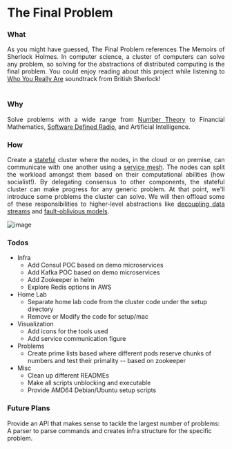 # The Final Problem

### What
<div align="justify"> As you might have guessed, The Final Problem references The Memoirs of Sherlock Holmes. In computer science, a cluster of computers can solve any problem, so solving for the abstractions of distributed computing is the final problem. You could enjoy reading about this project while listening to <a href="https://youtu.be/uorGmVFwNQI?si=qKTMRNN-vwvqRQkY">Who You Really Are</a> soundtrack from British Sherlock! </div>
<br/>

### Why
<div align="justify">
Solve problems with a wide range from <a href="https://en.wikipedia.org/wiki/Number_theory">Number Theory</a> to Financial Mathematics, <a href="https://en.wikipedia.org/wiki/Software-defined_radio">Software Defined Radio</a>, and Artificial Intelligence.
</div>

### How
<div align="justify">
Create a <a href="https://en.wikipedia.org/wiki/State_(computer_science)">stateful</a> cluster where the nodes, in the cloud or on premise, can communicate with one another using a <a href="https://en.wikipedia.org/wiki/Service_mesh">service mesh</a>. The nodes can split the workload amongst them based on their computational abilities (how socialist!). By delegating consensus to other components, the stateful cluster can make progress for any generic problem. At that point, we'll introduce some problems the cluster can solve. We will then offload some of these responsibilities to higher-level abstractions like <a href="https://kafka.apache.org/">decoupling data streams</a> and <a href="https://kafka.apache.org/(https://cadenceworkflow.io/)">fault-oblivious models</a>.
</div>

![image](https://github.com/shehio/the-final-problem/assets/4094464/fd77053b-dadf-4cb3-afd1-5cc7b47e08b4)

### Todos
- Infra
  - Add Consul POC based on demo microservices
  - Add Kafka POC based on demo microservices
  - Add Zookeeper in helm
  - Explore Redis options in AWS
- Home Lab
  - Separate home lab code from the cluster code under the setup directory
  - Remove or Modify the code for setup/mac
- Visualization
  - Add icons for the tools used
  - Add service communication figure
- Problems
  - Create prime lists based where different pods reserve chunks of numbers and test their primality -- based on zookeeper
- Misc
  - Clean up different READMEs
  - Make all scripts unblocking and executable
  - Provide AMD64 Debian/Ubuntu setup scripts
 
 ### Future Plans
 Provide an API that makes sense to tackle the largest number of problems: A parser to parse commands and creates infra structure for the specific problem.
